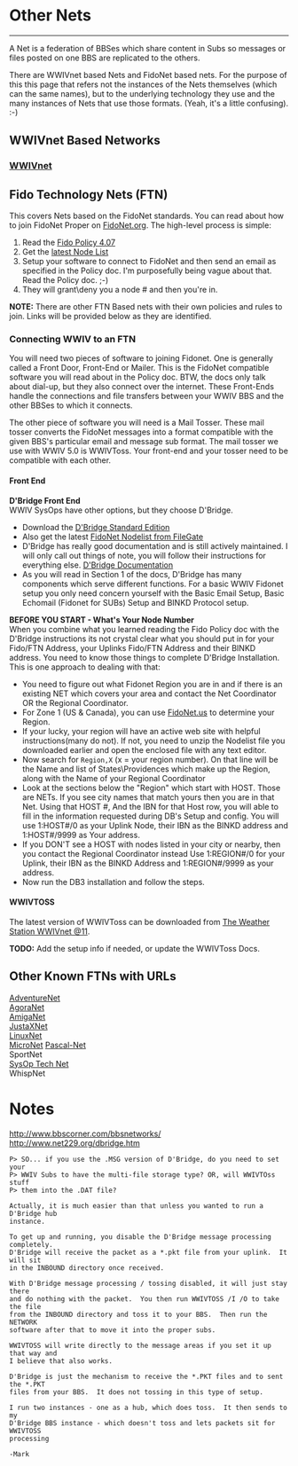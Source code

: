 # Other Nets
***
A Net is a federation of BBSes which share content in Subs so messages or files posted on 
one BBS are replicated to the others. 

There are WWIVnet based Nets and FidoNet based nets. For the purpose of this this page that 
refers not the instances of the Nets themselves (which can the same names), but to the 
underlying technology they use and the many instances of Nets that use those formats. (Yeah, 
it's a little confusing). :-)

## WWIVnet Based Networks
### [WWIVnet](wwivnet.md)


## Fido Technology Nets (FTN)
This covers Nets based on the FidoNet standards. You can read about how to join FidoNet Proper
on [FidoNet.org](http://www.fidonet.org/). The high-level process is simple:

1. Read the [Fido Policy 4.07](http://www.filegate.net/info/policy4.txt)
2. Get the [latest Node List](http://www.filegate.net/nodelist/)
3. Setup your software to connect to FidoNet and then send an email as specified in the Policy doc. 
I'm purposefully being vague about that. Read the Policy doc. ;-)
4. They will grant\deny you a node # and then you're in.

**NOTE:** There are other FTN Based nets with their own policies and rules to join. 
Links will be provided below as they are identified.

### Connecting WWIV to an FTN

You will need two pieces of software to joining Fidonet. One is generally called a Front Door, Front-End or Mailer. This is the FidoNet compatible software you will read about in the Policy doc. BTW, the docs only talk about dial-up, but they also connect over the internet. These Front-Ends handle the connections and file transfers between your WWIV BBS and the other BBSes to which it connects.

The other piece of software you will need is a Mail Tosser. These mail tosser converts the FidoNet messages into a format compatible with the given BBS's particular email and message sub format. The mail tosser we use with WWIV 5.0 is WWIVToss. Your front-end and your tosser need to be compatible with each other.

#### Front End
**D'Bridge Front End**  
WWIV SysOps have other options, but they choose D'Bridge.

* Download the [D'Bridge Standard Edition](http://www.net229.org/dbridge.htm)
* Also get the latest [FidoNet Nodelist from FileGate](http://www.filegate.net/nodelist/)
* D'Bridge has really good documentation and is still actively maintained. I will only call out things of note, you will follow their instructions for everything else. [D'Bridge Documentation](http://www.net229.org/DBRIDGE.TXT)
* As you will read in Section 1 of the docs, D'Bridge has many components which serve different functions. For a basic WWIV Fidonet setup you only need concern yourself with the Basic Email Setup, Basic Echomail (Fidonet for SUBs) Setup and BINKD Protocol setup.

**BEFORE YOU START - What's Your Node Number**  
When you combine what you learned reading the Fido Policy doc with the D'Bridge instructions its not crystal clear what you should put in for your Fido/FTN Address, your Uplinks Fido/FTN Address and their BINKD address. You need to know those things to complete D'Bridge Installation. This is one approach to dealing with that:

* You need to figure out what Fidonet Region you are in and if there is an existing NET which covers your area and contact the Net Coordinator OR the Regional Coordinator. 
* For Zone 1 (US & Canada), you can use [FidoNet.us](http://www.fidonet.us/zone1.html) to determine your Region.
* If your lucky, your region will have an active web site with helpful instructions(many do not). If not, you need to unzip the Nodelist file you downloaded earlier and open the enclosed file with any text editor. 
* Now search for ```Region,X``` (x = your region number). On that line will be the Name and list of States\Providences which make up the Region, along with the Name of your Regional Coordinator
* Look at the sections below the "Region" which start with HOST. Those are NETs. If you see city names that match yours then you are in that Net. Using that HOST #, And the IBN for that Host row, you will able to fill in the information requested during DB's Setup and config. You will use 1:HOST#/0 as your Uplink Node, their IBN as the BINKD address and 1:HOST#/9999 as Your address.
* If you DON'T see a HOST with nodes listed in your city or nearby, then you contact the Regional Coordinator instead Use 1:REGION#/0 for your Uplink, their IBN as the BINKD Address and 1:REGION#/9999 as your address.
* Now run the DB3 installation and follow the steps.

#### WWIVTOSS
The latest version of WWIVToss can be downloaded from [The Weather Station WWIVnet @11](http://www.weather-station.org/wwiv/).  

**TODO:** Add the setup info if needed, or update the WWIVToss Docs.

## Other Known FTNs with URLs
[AdventureNet](http://www.kofobbs.dk/adventurenet/)  
[AgoraNet](http://time.synchro.net:81/l10l.ssjs)  
[AmigaNet]()  
[JustaXNet](http://www.justaxnet.com/)  
[LinuxNet](http://www.kofobbs.dk/linuxnet/)  
[MicroNet](http://outpostbbs.net/micronet.html) 
[Pascal-Net](http://www.pascalnet.org)  
SportNet  
[SysOp Tech Net](http://www.sysoptech.net)  
WhispNet  

# Notes
http://www.bbscorner.com/bbsnetworks/  
http://www.net229.org/dbridge.htm  

```
P> SO... if you use the .MSG version of D'Bridge, do you need to set your
P> WWIV Subs to have the multi-file storage type? OR, will WWIVTOss stuff
P> them into the .DAT file?

Actually, it is much easier than that unless you wanted to run a D'Bridge hub
instance.

To get up and running, you disable the D'Bridge message processing completely.
D'Bridge will receive the packet as a *.pkt file from your uplink.  It will sit
in the INBOUND directory once received.

With D'Bridge message processing / tossing disabled, it will just stay there
and do nothing with the packet.  You then run WWIVTOSS /I /O to take the file
from the INBOUND directory and toss it to your BBS.  Then run the NETWORK
software after that to move it into the proper subs.

WWIVTOSS will write directly to the message areas if you set it up that way and
I believe that also works.

D'Bridge is just the mechanism to receive the *.PKT files and to sent the *.PKT
files from your BBS.  It does not tossing in this type of setup.

I run two instances - one as a hub, which does toss.  It then sends to my
D'Bridge BBS instance - which doesn't toss and lets packets sit for WWIVTOSS
processing

-Mark
```
